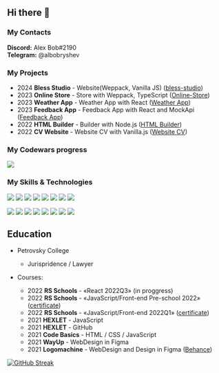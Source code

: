 ## Hi there 👋

### **My Contacts** ###
**Discord:** Alex Bob#2190\
**Telegram:** @albobryshev 

### My Projects
+ 2024 **Bless Studio** - Website(Weppack, Vanilla JS) ([bless-studio](https://github.com/AlexBob98/bless-studio/tree/gh-pages))
+ 2023 **Online Store** - Store with Weppack, TypeScript ([Online-Store](https://github.com/AlexBob98/online-store))
+ 2023 **Weather App** - Weather App with React ([Weather App](https://github.com/AlexBob98/weather-app/tree/weather-app))
+ 2023 **Feedback App** - Feedback App with React and MockApi ([Feedback App](https://github.com/AlexBob98/feedback-app/tree/feedback-app))
+ 2022 **HTML Builder** - Builder with Node.js ([HTML Builder](https://github.com/AlexBob98/HTML-builder))
+ 2022 **CV Website** - Website CV with Vanilla.js ([Website CV](https://github.com/AlexBob98/rsschool-cv/tree/gh-pages))

### My Codewars progress
[![](https://www.codewars.com/users/AlexBob98/badges/small)](https://www.codewars.com/users/AlexBob98)  

### **My Skills & Technologies** ##
![](https://img.shields.io/badge/-HTML-black?style=for-the-badge&logo=HTML5&logoColor=red)
![](https://img.shields.io/badge/-CSS-black?style=for-the-badge&logo=CSS3&logoColor=blue)
![](https://img.shields.io/badge/-JavaScript-black?style=for-the-badge&logo=JavaScript&logoColor=yellow)
![](https://img.shields.io/badge/-TypeScript-black?style=for-the-badge&logo=TypeScript&logoColor=blue)
![](https://img.shields.io/badge/-React-black?style=for-the-badge&logo=React&logoColor=cyan)
![](https://img.shields.io/badge/-Node.JS-black?style=for-the-badge&logo=Node.JS&logoColor=lime)
![](https://img.shields.io/badge/-GitHub-black?style=for-the-badge&logo=GitHub&logoColor=white)
![](https://img.shields.io/badge/-Figma-black?style=for-the-badge&logo=Figma&logoColor=red)

![](https://img.shields.io/badge/-Vercel-black?style=for-the-badge&logo=Vercel&logoColor=red)
![](https://img.shields.io/badge/-Illustrator-black?style=for-the-badge&logo=AdobeIllustrator&logoColor=red)
![](https://img.shields.io/badge/-Photoshop-black?style=for-the-badge&logo=AdobePhotoshop&logoColor=blue)
![](https://img.shields.io/badge/-netlify-black?style=for-the-badge&logo=netlify&logoColor=cyan)
![](https://img.shields.io/badge/-DevTools-black?style=for-the-badge&logo=googlechrome&logoColor=yellow)
![](https://img.shields.io/badge/-Webpack-black?style=for-the-badge&logo=webpack&logoColor=lightblue)
![](https://img.shields.io/badge/-ESLint-black?style=for-the-badge&logo=ESLint&logoColor=purple)
![](https://img.shields.io/badge/-VS%20Code-black?style=for-the-badge&logo=visualstudiocode&logoColor=blue)

## **Education** ##
* Petrovsky College
    + Jurispridence / Lawyer

* Courses:
    + 2022 **RS Schools** - «React 2022Q3» (in proggress)
    + 2022 **RS Schools** - «JavaScript/Front-end Pre-school 2022» ([certificate](https://app.rs.school/certificate/2o2swiid))
    + 2022 **RS Schools** - «JavaScript/Front-end 2022Q1» ([certificate](https://app.rs.school/certificate/zfz5j9t8))
    + 2021 **HEXLET** - JavaScript
    + 2021 **HEXLET** - GitHub
    + 2021 **Code Basics** - HTML / CSS / JavaScript
    + 2021 **WayUp** - WebDesign in Figma
    + 2021 **Logomachine** - WebDesign and Design in Figma ([Behance](https://www.behance.net/albobryshev))
    
[![GitHub Streak](http://github-readme-streak-stats.herokuapp.com?user=AlexBob98&theme=dark&hide_border=true&date_format=j%20M%5B%20Y%5D)](https://git.io/streak-stats)


